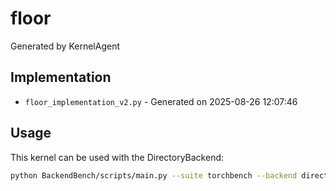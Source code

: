 # floor

Generated by KernelAgent

## Implementation

- `floor_implementation_v2.py` - Generated on 2025-08-26 12:07:46

## Usage

This kernel can be used with the DirectoryBackend:
```bash
python BackendBench/scripts/main.py --suite torchbench --backend directory --ops floor
```
